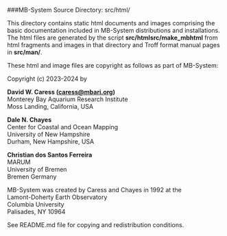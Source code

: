 ###MB-System Source Directory: src/html/

This directory contains static html documents and images comprising the basic documentation included in MB-System distributions and installations. The html  files are generated by the script **src/htmlsrc/make_mbhtml** from html fragments and images in that directory and Troff format manual pages in **src/man/**.

These html and image files are copyright as follows as part of MB-System:

Copyright (c) 2023-2024 by  

**David W. Caress (caress@mbari.org)**  
Monterey Bay Aquarium Research Institute  
Moss Landing, California, USA 

**Dale N. Chayes**  
Center for Coastal and Ocean Mapping  
University of New Hampshire  
Durham, New Hampshire, USA  

**Christian dos Santos Ferreira**  
MARUM  
University of Bremen  
Bremen Germany  

MB-System was created by Caress and Chayes in 1992 at the  
Lamont-Doherty Earth Observatory  
Columbia University  
Palisades, NY 10964  

See README.md file for copying and redistribution conditions.  
